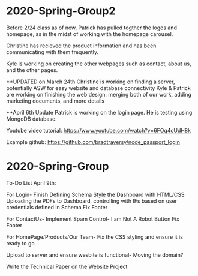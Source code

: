 # 2020-Spring-Group2

Before 2/24 class as of now, Patrick has pulled togther the logos and homepage, as in the midst of working with the homepage carousel.

Christine has recieved the product information and has been communicating with them frequently.

Kyle is working on creating the other webpages such as contact, about us, and the other pages.

**UPDATED on March 24th 
Christine is working on finding a server, potentially ASW for easy website and database connectivity 
Kyle & Patrick are working on finishing the web design: merging both of our work, adding marketing documents, and more details 

**April 6th Update
Patrick is working on the login page. He is testing using MongoDB database. 

Youtube video tutorial: https://www.youtube.com/watch?v=6FOq4cUdH8k

Example github: https://github.com/bradtraversy/node_passport_login


# 2020-Spring-Group
To-Do List April 9th: 

For Login- 
 Finish Defining Schema
 Style the Dashboard with HTML/CSS 
 Uploading the PDFs to Dashboard, controlling with IFs based on user credentials defined in Schema 
 Fix Footer 
 
 For ContactUs-
 Implement Spam Control- I am Not A Robot Button
 Fix Footer
 
 For HomePage/Products/Our Team- 
 Fix the CSS styling and ensure it is ready to go 
 
 Upload to server and ensure wesbite is functional- Moving the domain?
 
 Write the Technical Paper on the Website Project 
